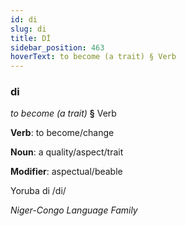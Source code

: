```yaml
---
id: di
slug: di
title: Dİ
sidebar_position: 463
hoverText: to become (a trait) § Verb
---
```


### di

*to become (a trait)* **§** Verb

**Verb**: to become/change

**Noun**: a quality/aspect/trait

**Modifier**: aspectual/beable

Yoruba di /di/

*Niger-Congo Language Family*